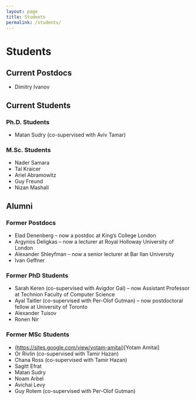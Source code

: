 ```yaml
---
layout: page
title: Students
permalink: /students/
---
```

# Students

## Current Postdocs

* Dimitry Ivanov
  
## Current Students

### Ph.D. Students

* Matan Sudry (co-supervised with Aviv Tamar)
  
### M.Sc. Students

* Nader Samara
* Tal Kraicer
* Ariel Abramowitz
* Guy Freund
* Nizan Mashall

## Alumni

### Former Postdocs

* Elad Denenberg – now a postdoc at King’s College London
* Argyrios Deligkas – now a lecturer at Royal Holloway University of London
* Alexander Shleyfman – now a senior lecturer at Bar Ilan University
* Ivan Geffner

### Former PhD Students

* Sarah Keren (co-supervised with Avigdor Gal) – now Assistant Professor at Technion Faculty of Computer Science
* Ayal Taitler (co-supervised with Per-Olof Gutman) – now postdoctoral fellow at University of Toronto
* Alexander Tuisov
* Ronen Nir

  
### Former MSc Students

* (https://sites.google.com/view/yotam-amitai)[Yotam Amitai]
* Or Rivlin (co-supervised with Tamir Hazan)
* Chana Ross (co-supervised with Tamir Hazan)
* Sagitt Efrat
* Matan Sudry
* Noam Arbel
* Avichai Levy
* Guy Rotem (co-supervised with Per-Olof Gutman)
